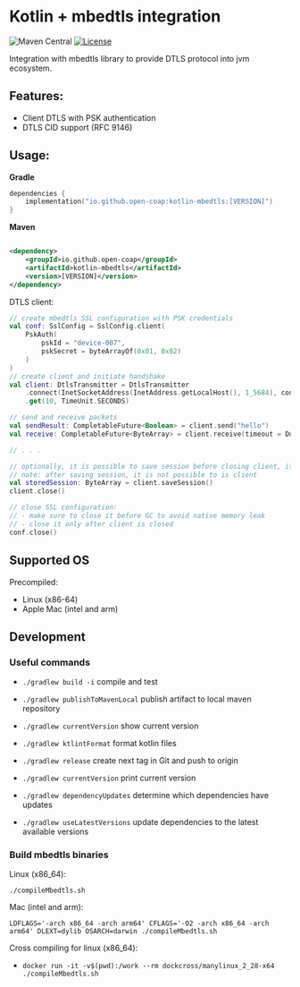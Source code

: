 Kotlin + mbedtls integration
==========================


![Maven Central](https://img.shields.io/maven-central/v/io.github.open-coap/kotlin-mbedtls)
[![License](https://img.shields.io/badge/license-Apache%202.0-brightgreen.svg)](LICENSE)

Integration with mbedtls library to provide DTLS protocol into jvm ecosystem.

## Features:

- Client DTLS with PSK authentication
- DTLS CID support (RFC 9146)

## Usage:

**Gradle**

```kotlin
dependencies {
    implementation("io.github.open-coap:kotlin-mbedtls:[VERSION]")
}
```

**Maven**

```xml

<dependency>
    <groupId>io.github.open-coap</groupId>
    <artifactId>kotlin-mbedtls</artifactId>
    <version>[VERSION]</version>
</dependency>
```

DTLS client:

```kotlin
// create mbedtls SSL configuration with PSK credentials
val conf: SslConfig = SslConfig.client(
    PskAuth(
        pskId = "device-007",
        pskSecret = byteArrayOf(0x01, 0x02)
    )
)
// create client and initiate handshake
val client: DtlsTransmitter = DtlsTransmitter
    .connect(InetSocketAddress(InetAddress.getLocalHost(), 1_5684), conf, 6001)
    .get(10, TimeUnit.SECONDS)

// send and receive packets
val sendResult: CompletableFuture<Boolean> = client.send("hello")
val receive: CompletableFuture<ByteArray> = client.receive(timeout = Duration.ofSeconds(2))

// . . . 

// optionally, it is possible to save session before closing client, it could be later reloaded
// note: after saving session, it is not possible to is client
val storedSession: ByteArray = client.saveSession()
client.close()

// close SSL configuration:
// - make sure to close it before GC to avoid native memory leak
// - close it only after client is closed
conf.close()
```

## Supported OS

Precompiled:

- Linux (x86-64)
- Apple Mac (intel and arm)

## Development

### Useful commands

- `./gradlew build -i`             compile and test
- `./gradlew publishToMavenLocal`  publish artifact to local maven repository
- `./gradlew currentVersion`       show current version
- `./gradlew ktlintFormat`         format kotlin files

- `./gradlew release`              create next tag in Git and push to origin
- `./gradlew currentVersion`       print current version
- `./gradlew dependencyUpdates`    determine which dependencies have updates
- `./gradlew useLatestVersions`    update dependencies to the latest available versions

### Build mbedtls binaries

Linux (x86_64):

`./compileMbedtls.sh`

Mac (intel and arm):

`LDFLAGS='-arch x86_64 -arch arm64' CFLAGS='-O2 -arch x86_64 -arch arm64' DLEXT=dylib OSARCH=darwin ./compileMbedtls.sh`

Cross compiling for linux (x86_64):

- `docker run -it -v$(pwd):/work --rm dockcross/manylinux_2_28-x64 ./compileMbedtls.sh`
